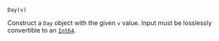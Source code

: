 ```
Day(v)
```

Construct a `Day` object with the given `v` value. Input must be losslessly convertible to an [`Int64`](@ref).

